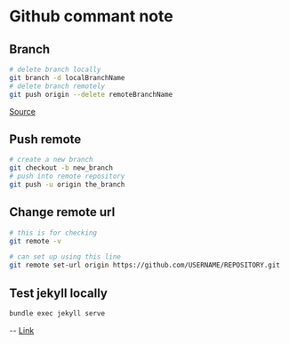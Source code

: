# Github commant note


## Branch
```bash
# delete branch locally
git branch -d localBranchName
# delete branch remotely
git push origin --delete remoteBranchName
```
[Source](https://www.freecodecamp.org/news/how-to-delete-a-git-branch-both-locally-and-remotely/ "TEST")

## Push remote


```bash
# create a new branch
git checkout -b new_branch
# push into remote repository
git push -u origin the_branch
```


## Change remote url
```bash
# this is for checking 
git remote -v

# can set up using this line
git remote set-url origin https://github.com/USERNAME/REPOSITORY.git
```

## Test jekyll locally
```bash
bundle exec jekyll serve
```

--
[Link](https://backlog.com/git-tutorial/cn/stepup/stepup1_3.html "猴子都懂的GIT入门")


